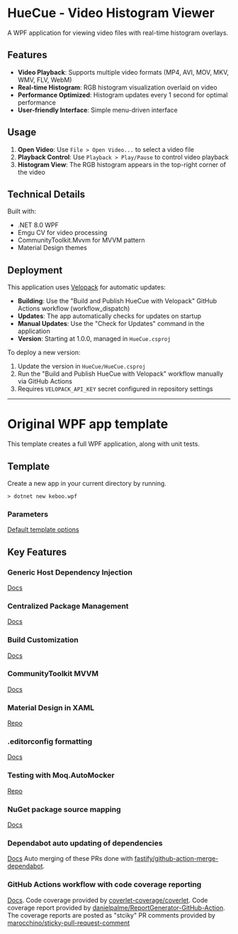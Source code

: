 # HueCue - Video Histogram Viewer
A WPF application for viewing video files with real-time histogram overlays.

## Features

- **Video Playback**: Supports multiple video formats (MP4, AVI, MOV, MKV, WMV, FLV, WebM)
- **Real-time Histogram**: RGB histogram visualization overlaid on video
- **Performance Optimized**: Histogram updates every 1 second for optimal performance
- **User-friendly Interface**: Simple menu-driven interface

## Usage

1. **Open Video**: Use `File > Open Video...` to select a video file
2. **Playback Control**: Use `Playback > Play/Pause` to control video playback
3. **Histogram View**: The RGB histogram appears in the top-right corner of the video

## Technical Details

Built with:
- .NET 8.0 WPF
- Emgu CV for video processing
- CommunityToolkit.Mvvm for MVVM pattern
- Material Design themes

## Deployment

This application uses [Velopack](https://velopack.io/) for automatic updates:

- **Building**: Use the "Build and Publish HueCue with Velopack" GitHub Actions workflow (workflow_dispatch)
- **Updates**: The app automatically checks for updates on startup
- **Manual Updates**: Use the "Check for Updates" command in the application
- **Version**: Starting at 1.0.0, managed in `HueCue.csproj`

To deploy a new version:
1. Update the version in `HueCue/HueCue.csproj`
2. Run the "Build and Publish HueCue with Velopack" workflow manually via GitHub Actions
3. Requires `VELOPACK_API_KEY` secret configured in repository settings

---

# Original WPF app template
This template creates a full WPF application, along with unit tests.

## Template
Create a new app in your current directory by running.

```cli
> dotnet new keboo.wpf
```

### Parameters
[Default template options](https://learn.microsoft.com/dotnet/core/tools/dotnet-new#options)

## Key Features

### Generic Host Dependency Injection
[Docs](https://learn.microsoft.com/dotnet/core/extensions/generic-host?tabs=appbuilder&WT.mc_id=DT-MVP-5003472)

### Centralized Package Management
[Docs](https://learn.microsoft.com/nuget/consume-packages/Central-Package-Management?WT.mc_id=DT-MVP-5003472)

### Build Customization
[Docs](https://learn.microsoft.com/visualstudio/msbuild/customize-by-directory?view=vs-2022&WT.mc_id=DT-MVP-5003472)

### CommunityToolkit MVVM
[Docs](https://learn.microsoft.com/dotnet/communitytoolkit/mvvm/?WT.mc_id=DT-MVP-5003472)

### Material Design in XAML
[Repo](https://github.com/MaterialDesignInXAML/MaterialDesignInXamlToolkit)

### .editorconfig formatting
[Docs](https://learn.microsoft.com/dotnet/fundamentals/code-analysis/code-style-rule-options?WT.mc_id=DT-MVP-5003472)

### Testing with Moq.AutoMocker
[Repo](https://github.com/moq/Moq.AutoMocker)

### NuGet package source mapping
[Docs](https://learn.microsoft.com/nuget/consume-packages/package-source-mapping?WT.mc_id=DT-MVP-5003472)

### Dependabot auto updating of dependencies
[Docs](https://docs.github.com/code-security/dependabot/dependabot-version-updates)
Auto merging of these PRs done with [fastify/github-action-merge-dependabot](https://github.com/fastify/github-action-merge-dependabot).

### GitHub Actions workflow with code coverage reporting
[Docs](https://docs.github.com/actions).
Code coverage provided by [coverlet-coverage/coverlet](https://github.com/coverlet-coverage/coverlet).
Code coverage report provided by [danielpalme/ReportGenerator-GitHub-Action](https://github.com/danielpalme/ReportGenerator-GitHub-Action).
The coverage reports are posted as "stciky" PR comments provided by [marocchino/sticky-pull-request-comment](https://github.com/marocchino/sticky-pull-request-comment)